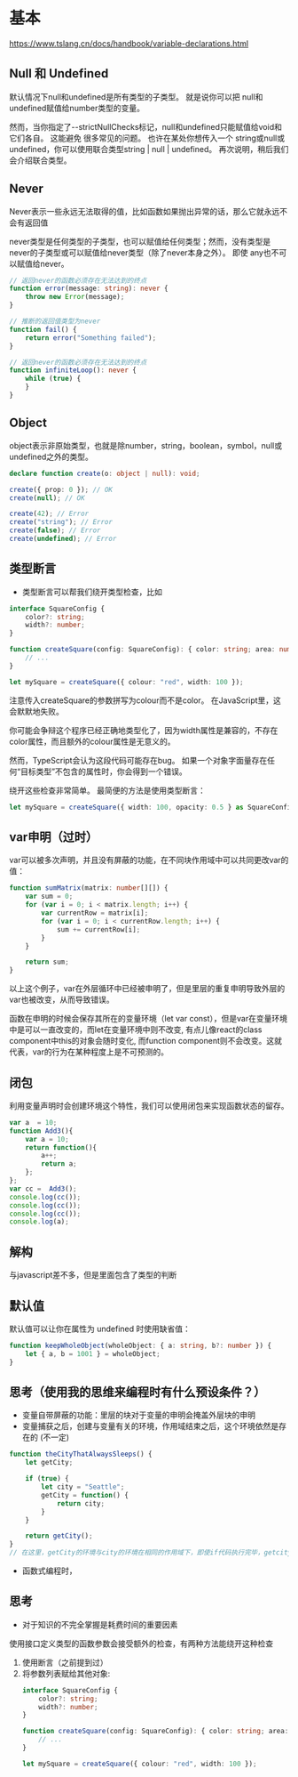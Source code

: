 # 基本

https://www.tslang.cn/docs/handbook/variable-declarations.html

## Null 和 Undefined

默认情况下null和undefined是所有类型的子类型。 就是说你可以把 null和undefined赋值给number类型的变量。

然而，当你指定了--strictNullChecks标记，null和undefined只能赋值给void和它们各自。 这能避免 很多常见的问题。 也许在某处你想传入一个 string或null或undefined，你可以使用联合类型string | null | undefined。 再次说明，稍后我们会介绍联合类型。

## Never
Never表示一些永远无法取得的值，比如函数如果抛出异常的话，那么它就永远不会有返回值

never类型是任何类型的子类型，也可以赋值给任何类型；然而，没有类型是never的子类型或可以赋值给never类型（除了never本身之外）。 即使 any也不可以赋值给never。

``` ts
// 返回never的函数必须存在无法达到的终点
function error(message: string): never {
    throw new Error(message);
}

// 推断的返回值类型为never
function fail() {
    return error("Something failed");
}

// 返回never的函数必须存在无法达到的终点
function infiniteLoop(): never {
    while (true) {
    }
}
```


## Object

object表示非原始类型，也就是除number，string，boolean，symbol，null或undefined之外的类型。

``` ts
declare function create(o: object | null): void;

create({ prop: 0 }); // OK
create(null); // OK

create(42); // Error
create("string"); // Error
create(false); // Error
create(undefined); // Error
```

## 类型断言
* 类型断言可以帮我们绕开类型检查，比如
``` ts
interface SquareConfig {
    color?: string;
    width?: number;
}

function createSquare(config: SquareConfig): { color: string; area: number } {
    // ...
}

let mySquare = createSquare({ colour: "red", width: 100 });
```
注意传入createSquare的参数拼写为colour而不是color。 在JavaScript里，这会默默地失败。

你可能会争辩这个程序已经正确地类型化了，因为width属性是兼容的，不存在color属性，而且额外的colour属性是无意义的。

然而，TypeScript会认为这段代码可能存在bug。 如果一个对象字面量存在任何“目标类型”不包含的属性时，你会得到一个错误。

绕开这些检查非常简单。 最简便的方法是使用类型断言：
``` ts
let mySquare = createSquare({ width: 100, opacity: 0.5 } as SquareConfig);
```
## var申明（过时）

var可以被多次声明，并且没有屏蔽的功能，在不同块作用域中可以共同更改var的值：
``` ts
function sumMatrix(matrix: number[][]) {
    var sum = 0;
    for (var i = 0; i < matrix.length; i++) {
        var currentRow = matrix[i];
        for (var i = 0; i < currentRow.length; i++) {
            sum += currentRow[i];
        }
    }

    return sum;
}
```
以上这个例子，var在外层循环中已经被申明了，但是里层的重复申明导致外层的var也被改变，从而导致错误。


函数在申明的时候会保存其所在的变量环境（let var const），但是var在变量环境中是可以一直改变的，而let在变量环境中则不改变, 有点儿像react的class component中this的对象会随时变化, 而function component则不会改变。这就代表，var的行为在某种程度上是不可预测的。

## 闭包

利用变量声明时会创建环境这个特性，我们可以使用闭包来实现函数状态的留存。
``` ts
var a  = 10;
function Add3(){
    var a = 10;
    return function(){
        a++;
        return a;
    };
};
var cc =  Add3();
console.log(cc());
console.log(cc());
console.log(cc());
console.log(a);
```
## 解构
与javascript差不多，但是里面包含了类型的判断

## 默认值

默认值可以让你在属性为 undefined 时使用缺省值：

``` ts
function keepWholeObject(wholeObject: { a: string, b?: number }) {
    let { a, b = 1001 } = wholeObject;
}
```

## 思考（使用我的思维来编程时有什么预设条件？）
* 变量自带屏蔽的功能：里层的块对于变量的申明会掩盖外层块的申明
* 变量捕获之后，创建与变量有关的环境，作用域结束之后，这个环境依然是存在的 (不一定)

``` ts
function theCityThatAlwaysSleeps() {
    let getCity;

    if (true) {
        let city = "Seattle";
        getCity = function() {
            return city;
        }
    }

    return getCity();
}
// 在这里，getCity的环境与city的环境在相同的作用域下，即使if代码执行完毕，getcity依然能获得创建getcity时的环境。

```
* 函数式编程时，

## 思考
* 对于知识的不完全掌握是耗费时间的重要因素

     
使用接口定义类型的函数参数会接受额外的检查，有两种方法能绕开这种检查
1. 使用断言（之前提到过）
2. 将参数列表赋给其他对象:
    ``` ts
    interface SquareConfig {
        color?: string;
        width?: number;
    }
    
    function createSquare(config: SquareConfig): { color: string; area: number } {
        // ...
    }
    
    let mySquare = createSquare({ colour: "red", width: 100 });
    ```







